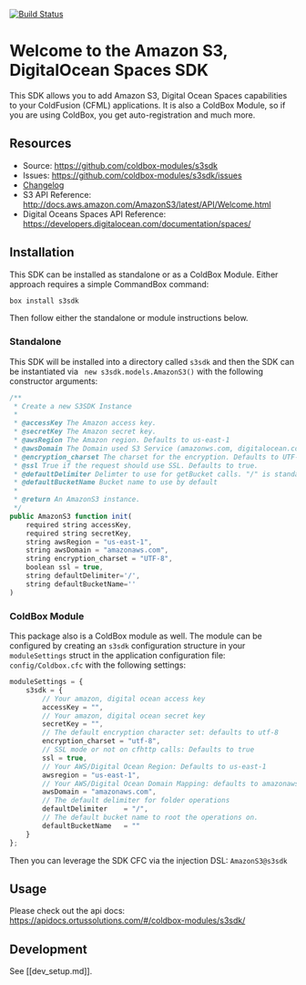 [![Build Status](https://travis-ci.org/coldbox-modules/s3sdk.svg?branch=master)](https://travis-ci.org/coldbox-modules/s3sdk)

# Welcome to the Amazon S3, DigitalOcean Spaces SDK

This SDK allows you to add Amazon S3, Digital Ocean Spaces capabilities to your ColdFusion (CFML) applications. It is also a ColdBox Module, so if you are using ColdBox, you get auto-registration and much more.

## Resources

* Source: https://github.com/coldbox-modules/s3sdk
* Issues: https://github.com/coldbox-modules/s3sdk/issues
* [Changelog](changelog.md)
* S3 API Reference: http://docs.aws.amazon.com/AmazonS3/latest/API/Welcome.html
* Digital Oceans Spaces API Reference: https://developers.digitalocean.com/documentation/spaces/

## Installation

This SDK can be installed as standalone or as a ColdBox Module.  Either approach requires a simple CommandBox command:

```bash
box install s3sdk
```

Then follow either the standalone or module instructions below.

### Standalone

This SDK will be installed into a directory called `s3sdk` and then the SDK can be instantiated via ` new s3sdk.models.AmazonS3()` with the following constructor arguments:

```js
/**
 * Create a new S3SDK Instance
 *
 * @accessKey The Amazon access key.
 * @secretKey The Amazon secret key.
 * @awsRegion The Amazon region. Defaults to us-east-1
 * @awsDomain The Domain used S3 Service (amazonws.com, digitalocean.com). Defaults to amazonws.com
 * @encryption_charset The charset for the encryption. Defaults to UTF-8.
 * @ssl True if the request should use SSL. Defaults to true.
 * @defaultDelimiter Delimter to use for getBucket calls. "/" is standard to treat keys as file paths
 * @defaultBucketName Bucket name to use by default
 *
 * @return An AmazonS3 instance.
 */
public AmazonS3 function init(
	required string accessKey,
	required string secretKey,
	string awsRegion = "us-east-1",
	string awsDomain = "amazonaws.com",
	string encryption_charset = "UTF-8",
	boolean ssl = true,
	string defaultDelimiter='/',
	string defaultBucketName=''
)
```

### ColdBox Module

This package also is a ColdBox module as well.  The module can be configured by creating an `s3sdk` configuration structure in your `moduleSettings` struct in the application configuration file: `config/Coldbox.cfc` with the following settings:

```js
moduleSettings = {
	s3sdk = {
		// Your amazon, digital ocean access key
		accessKey = "",
		// Your amazon, digital ocean secret key
		secretKey = "",
		// The default encryption character set: defaults to utf-8
		encryption_charset = "utf-8",
		// SSL mode or not on cfhttp calls: Defaults to true
		ssl = true,
		// Your AWS/Digital Ocean Region: Defaults to us-east-1
		awsregion = "us-east-1",
		// Your AWS/Digital Ocean Domain Mapping: defaults to amazonaws.com
		awsDomain = "amazonaws.com",
		// The default delimiter for folder operations
		defaultDelimiter	= "/",
		// The default bucket name to root the operations on.
		defaultBucketName	= ""
	}
};
```

Then you can leverage the SDK CFC via the injection DSL: `AmazonS3@s3sdk`

## Usage

Please check out the api docs: https://apidocs.ortussolutions.com/#/coldbox-modules/s3sdk/

## Development

See [[dev_setup.md]].
